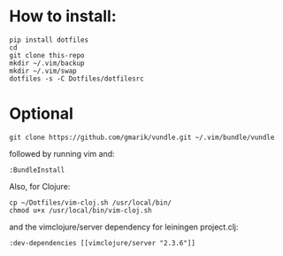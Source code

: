 # How to install:

    pip install dotfiles
    cd
    git clone this-repo
    mkdir ~/.vim/backup
    mkdir ~/.vim/swap
    dotfiles -s -C Dotfiles/dotfilesrc

# Optional

    git clone https://github.com/gmarik/vundle.git ~/.vim/bundle/vundle

followed by running vim and:
    
    :BundleInstall

Also, for Clojure:
    
    cp ~/Dotfiles/vim-cloj.sh /usr/local/bin/
    chmod u+x /usr/local/bin/vim-cloj.sh

and the vimclojure/server dependency for leiningen project.clj:

    :dev-dependencies [[vimclojure/server "2.3.6"]]

